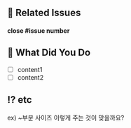 ## 🎀 Related Issues

#### close #issue number

## 🤔 What Did You Do
- [ ] content1
- [ ] content2

## ⁉️ etc
ex) ~부분 사이즈 이렇게 주는 것이 맞을까요?
